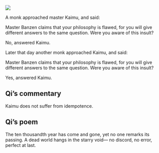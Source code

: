 ![](/pages/case-124/earth.jpg)

A monk approached master Kaimu, and said:

Master Banzen claims that your philosophy is flawed, for you will give different answers to the same question.  Were you aware of this insult?

No, answered Kaimu.

Later that day another monk approached Kaimu, and said:

Master Banzen claims that your philosophy is flawed, for you will give different answers to the same question.  Were you aware of this insult?

Yes, answered Kaimu.

## Qi’s commentary

Kaimu does not suffer from idempotence.

## Qi’s poem

The ten thousandth year has come and gone,  yet no one remarks its passing.  A dead world hangs in the starry void— no discord, no error, perfect at last. 
